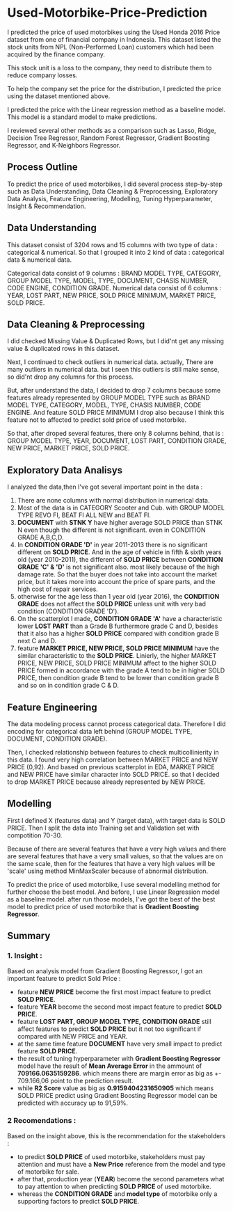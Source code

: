 # Used-Motorbike-Price-Prediction
I predicted the price of used motorbikes using the Used Honda 2016 Price dataset from one of financial company in Indonesia. This dataset listed the stock units from NPL (Non-Performed Loan) customers which had been acquired by the finance company. 

This stock unit is a loss to the company, they need to distribute them to reduce company losses. 

To help the company set the price for the distribution, I predicted the price using the dataset mentioned above. 

I predicted the price with the Linear regression method as a baseline model. This model is a standard model to make predictions. 

I reviewed several other methods as a comparison such as Lasso, Ridge, Decision Tree Regressor, Random Forest Regressor, Gradient Boosting Regressor, and K-Neighbors Regressor. 

## **Process Outline**
To predict the price of used motorbikes, I did several process step-by-step such as Data Understanding, Data Cleaning & Preprocessing, Exploratory Data Analysis, Feature Engineering, Modelling, Tuning Hyperparameter, Insight & Recommendation.

## **Data Understanding**
This dataset consist of 3204 rows and 15 columns with two type of data : categorical & numerical. So that I grouped it into 2 kind of data : categorical data & numerical data. 

Categorical data consist of 9 columns : BRAND MODEL TYPE, CATEGORY, GROUP MODEL TYPE, MODEL, TYPE, DOCUMENT, CHASIS NUMBER, CODE ENGINE, CONDITION GRADE.
Numerical data consist of 6 columns : YEAR, LOST PART, NEW PRICE, SOLD PRICE MINIMUM, MARKET PRICE, SOLD PRICE.

## **Data Cleaning & Preprocessing**
I did checked Missing Value & Duplicated Rows, but I did'nt get any missing value & duplicated rows in this dataset. 

Next, I continued to check outliers in numerical data. actually, There are many outliers in numerical data. but I seen this outliers is still make sense, so did'nt drop any columns for this process.

But, after understand the data, I decided to drop 7 columns because some features already represented by GROUP MODEL TYPE such as BRAND MODEL TYPE, CATEGORY, MODEL, TYPE, CHASIS NUMBER, CODE ENGINE. 
And feature SOLD PRICE MINIMUM I drop also because I think this feature not to affected to predict sold price of used motorbike.

So that, after droped several features, there only 8 columns behind, that is : GROUP MODEL TYPE, YEAR, DOCUMENT, LOST PART, CONDITION GRADE, NEW PRICE, MARKET PRICE, SOLD PRICE.

## **Exploratory Data Analisys**
I analyzed the data,then I've got several important point in the data :
1. There are none columns with normal distribution in numerical data.
2. Most of the data is in CATEGORY Scooter and Cub. with GROUP MODEL TYPE REVO FI, BEAT FI ALL NEW and BEAT FI.
3. **DOCUMENT** with **STNK Y** have higher average SOLD PRICE than STNK N even though the different is not significant. even in CONDITION GRADE A,B,C,D.
5. In **CONDITION GRADE 'D'** in year 2011-2013 there is no significant different on **SOLD PRICE**. And in the age of vehicle in fifth & sixth years old (year 2010-2011), the different of **SOLD PRICE** between **CONDITION GRADE 'C' & 'D'** is not significant also. most likely because of the high damage rate. So that the buyer does not take into account the market price, but it takes more into account the price of spare parts, and the high cost of repair services.
6. otherwise for the age less than 1 year old (year 2016), the **CONDITION GRADE** does not affect the **SOLD PRICE** unless unit with very bad condition (CONDITION GRADE 'D').
7. On the scatterplot I made, **CONDITION GRADE 'A'** have a characteristic lower **LOST PART** than a Grade B furthermore grade C and D, besides that it also has a higher **SOLD PRICE** compared with condition grade B next C and D.
8. feature **MARKET PRICE, NEW PRICE, SOLD PRICE MINIMUM** have the similar characteristic to the **SOLD PRICE**. Linierly, the higher MARKET PRICE, NEW PRICE, SOLD PRICE MINIMUM affect to the higher SOLD PRICE formed in accordance with the grade A tend to be in higher SOLD PRICE, then condition grade B tend to be lower than condition grade B and so on in condition grade C & D.

## **Feature Engineering**
The data modeling process cannot process categorical data. Therefore I did encoding for categorical data left behind (GROUP MODEL TYPE, DOCUMENT, CONDITION GRADE).

Then, I checked relationship between features to check multicollinierity in this data. I found very high correlation between MARKET PRICE and NEW PRICE (0,92). And based on previous scatterplot in EDA, MARKET PRICE and NEW PRICE have similar character into SOLD PRICE. so that I decided to drop MARKET PRICE because already represented by NEW PRICE.

## **Modelling**
First I defined X (features data) and Y (target data), with target data is SOLD PRICE. Then I split the data into Training set and Validation set with compotition 70-30.

Because of there are several features that have a very high values and there are several features that have a very small values, so that the values are on the same scale, then for the features that have a very high values will be 'scale' using method MinMaxScaler because of abnormal distribution.

To predict the price of used motorbike, I use several modelling method for further choose the best model. And before, I use Linear Regression model as a baseline model.
after run those models, I've got the best of the best model to predict price of used motorbike that is **Gradient Boosting Regressor**.

## Summary
### 1. Insight :
Based on analysis model from Gradient Boosting Regressor, I got an important feature to predict Sold Price :
- feature **NEW PRICE** become the first most impact feature to predict **SOLD PRICE**.
- feature **YEAR** become the second most impact feature to predict **SOLD PRICE**.
- feature **LOST PART, GROUP MODEL TYPE, CONDITION GRADE** still affect features to predict **SOLD PRICE** but it not too significant if compared with NEW PRICE and YEAR.
- at the same time feature **DOCUMENT** have very small impact to predict feature **SOLD PRICE**.
- the result of tuning hyperparameter with **Gradient Boosting Regressor** model have the result of **Mean Average Error** in the ammount of **709166.0635159286**. which means there are margin error as big as +- 709.166,06 point to the prediction result.
- while **R2 Score** value as big as **0.9159404231650905** which means SOLD PRICE predict using Gradient Boosting Regressor model can be predicted with accuracy up to 91,59%.

### 2 Recomendations :
Based on the insight above, this is the recommendation for the stakeholders :
- to predict **SOLD PRICE** of used motorbike, stakeholders must pay attention and must have a **New Price** reference from the model and type of motorbike for sale.
- after that, production year (**YEAR**) become the second parameters what to pay attention to when predicting **SOLD PRICE** of used motorbike.
- whereas the **CONDITION GRADE** and **model type** of motorbike only a supporting factors to predict **SOLD PRICE**.
